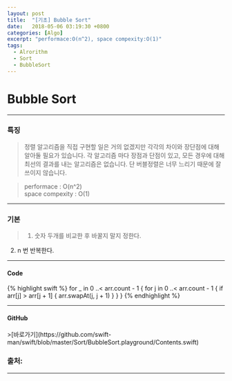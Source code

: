 ```yaml
---
layout: post
title:  "[기초] Bubble Sort"
date:   2018-05-06 03:19:30 +0800
categories: [Algo]
excerpt: "performace:O(n^2), space compexity:O(1)"
tags:
  - Alrorithm
  - Sort
  - BubbleSort
---
```


# Bubble Sort
---

<h3> 특징 </h3>

>정렬 알고리즘을 직접 구현할 일은 거의 없겠지만 각각의 차이와 장단점에 대해 알아둘 필요가 있습니다. 각 알고리즘 마다 장점과 단점이 있고, 모든 경우에 대해 최선의 결과를 내는 알고리즘은 없습니다. 단 버블정렬은 너무 느리기 때문에 잘 쓰이지 않습니다.

>performace : O(n^2)<br />
space compexity : O(1)

---

<h3> 기본 </h3>

>1. 숫자 두개를 비교한 후 바꿀지 말지 정한다.
2. n 번 반복한다.

---

<h4> Code </h4>
{% highlight swift %}
for _ in 0 ..< arr.count - 1 {
    for j in 0 ..< arr.count - 1 {
        if arr[j] > arr[j + 1] {
            arr.swapAt(j, j + 1)
        }
    }
}
{% endhighlight %}

---

<h4> GitHub </h4>
>[바로가기](https://github.com/swift-man/swift/blob/master/Sort/BubbleSort.playground/Contents.swift)


### 출처:

---
